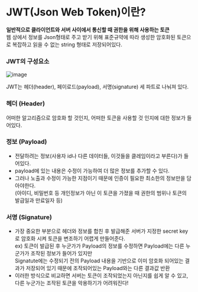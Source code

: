 # JWT(Json Web Token)이란?
**일반적으로 클라이언트와 서버 사이에서 통신할 때 권한을 위해 사용하는 토큰**  
웹 상에서 정보를 Json형태로 주고 받기 위해 표준규약에 따라 생성한 암호화된 토큰으로 복잡하고 읽을 수 없는 string 형태로 저장되어있다.

### JWT의 구성요소
![image](https://github.com/miraexhoi/study/assets/109408165/75ab1cdd-dde1-420b-a744-5801a05530fa)


JWT는 헤더(header), 페이로드(payload), 서명(signature) 세 파트로 나눠져 있다.
### 헤더 (Header)
어떠한 알고리즘으로 암호화 할 것인지, 어떠한 토큰을 사용할 것 인지에 대한 정보가 들어있다.
### 정보 (Payload)
- 전달하려는 정보(사용자 id나 다른 데이터들, 이것들을 클레임이라고 부른다)가 들어있다.  
- payload에 있는 내용은 수정이 가능하여 더 많은 정보를 추가할 수 있다.  
- 그러나 노출과 수정이 가능한 지점이기 때문에 인증이 필요한 최소한의 정보만을 담아야한다.  
  (아이디, 비밀번호 등 개인정보가 아닌 이 토큰을 가졌을 때 권한의 범위나 토큰의 발급일과 만료일자 등)
### 서명 (Signature)
- 가장 중요한 부분으로 헤더와 정보를 합친 후 발급해준 서버가 지정한 secret key로 암호화 시켜 토큰을 변조하기 어렵게 만들어준다.  
  ex) 토큰이 발급된 후 누군가가 Payload의 정보를 수정하면 Payload에는 다른 누군가가 조작된 정보가 들어가 있지만  
      Signatute에는 수정되기 전의 Payload 내용을 기반으로 이미 암호화 되어있는 결과가 저장되어 있기 때문에 조작되어있는 Payload와는 다른 결과값 반환
- 이러한 방식으로 비교하면 서버는 토큰이 조작되었는지 아닌지를 쉽게 알 수 있고, 다른 누군가는 조작된 토큰을 악용하기가 어려워진다!
